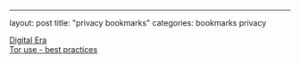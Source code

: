---
layout: post
title:  "privacy bookmarks"
categories: bookmarks privacy

[Digital Era](http://digital-era.net/)  
[Tor use - best practices](http://digital-era.net/tor-use-best-practices/)  
